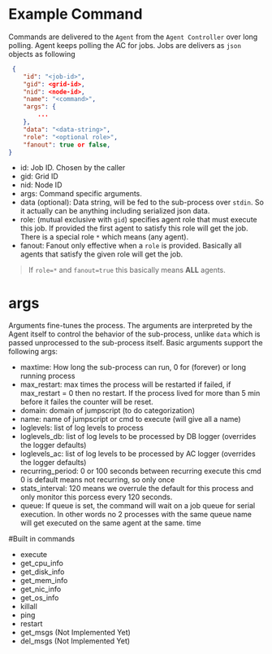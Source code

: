 # Example Command
Commands are delivered to the `Agent` from the `Agent Controller` over long polling. Agent keeps polling the AC for jobs. Jobs are delivers as `json` objects as following

```json
 {
    "id": "<job-id>",
    "gid": <grid-id>,
    "nid": <node-id>,
    "name": "<command>",
    "args": {
        ...
    },
    "data": "<data-string>",
    "role": "<optional role>",
    "fanout": true or false,
}
```

* id: Job ID. Chosen by the caller
* gid: Grid ID
* nid: Node ID
* args: Command specific arguments.
* data (optional): Data string, will be fed to the sub-process over `stdin`. So it actually can be anything including serialized json data.
* role: (mutual exclusive with `gid`) specifies agent role that must execute this job. If provided the first agent to satisfy this role will get the job. There is a special role `*` which means (any agent).
* fanout: Fanout only effective when a `role` is provided. Basically all agents that satisfy the given role will get the job.

> If `role=*` and `fanout=true` this basically means **ALL** agents.

# args
Arguments fine-tunes the process. The arguments are interpreted by the Agent itself to control the behavior of the sub-process, unlike `data` which is passed unprocessed to the sub-process itself.
Basic arguments support the following args:

* maxtime: How long the sub-process can run, 0 for (forever) or long running process
* max_restart: max times the process will be restarted if failed, if max_restart = 0 then no restart. If the process lived for more than 5 min before it failes the counter will be reset.
* domain: domain of jumpscript (to do categorization)
* name: name of jumpscript or cmd to execute (will give all a name)
* loglevels: list of log levels to process
* loglevels_db: list of log levels to be processed by DB logger (overrides the logger defaults)
* loglevels_ac: list of log levels to be processed by AC logger (overrides the logger defaults)
* recurring_period: 0 or 100
    seconds between recurring execute this cmd
    0 is default means not recurring, so only once
* stats_interval: 120 means we overrule the default for this process and only monitor this porcess every 120 seconds.
* queue: If queue is set, the command will wait on a job queue for serial execution. In other words no 2 processes with the same queue name will get executed on the same agent at the same. time

#Built in commands
* execute
* get_cpu_info
* get_disk_info
* get_mem_info
* get_nic_info
* get_os_info
* killall
* ping
* restart
* get_msgs (Not Implemented Yet)
* del_msgs (Not Implemented Yet)